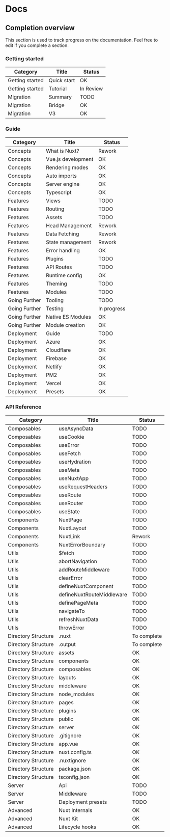 # Docs

## Completion overview

This section is used to track progress on the documentation. Feel free to edit if you complete a section.

### Getting started

Category        | Title          | Status
----------------|----------------|------------------
Getting started | Quick start    | OK
Getting started | Tutorial       | In Review
Migration       | Summary        | TODO
Migration       | Bridge         | OK
Migration       | V3             | OK

### Guide

Category        | Title          | Status
----------------|----------------|------------------
Concepts        | What is Nuxt?  | Rework
Concepts        | Vue.js development  | OK
Concepts        | Rendering modes  | OK
Concepts        | Auto imports  | OK
Concepts        | Server engine  | OK
Concepts        | Typescript  | OK
Features        | Views  | TODO
Features        | Routing  | TODO
Features        | Assets  | TODO
Features        | Head Management  | Rework
Features        | Data Fetching  | Rework
Features        | State management  | Rework
Features        | Error handling  | OK
Features        | Plugins  | TODO
Features        | API Routes  | TODO
Features        | Runtime config  | OK
Features        | Theming | TODO
Features        | Modules | TODO
Going Further   | Tooling | TODO
Going Further   | Testing | In progress
Going Further   | Native ES Modules | OK
Going Further   | Module creation | OK
Deployment   | Guide | TODO
Deployment   | Azure | OK
Deployment   | Cloudflare | OK
Deployment   | Firebase | OK
Deployment   | Netlify | OK
Deployment   | PM2 | OK
Deployment   | Vercel | OK
Deployment   | Presets | OK

### API Reference

Category        | Title          | Status
----------------|----------------|------------------
Composables     | useAsyncData   | TODO
Composables     | useCookie      | TODO
Composables     | useError       | TODO
Composables     | useFetch       | TODO
Composables     | useHydration   | TODO
Composables     | useMeta        | TODO
Composables     | useNuxtApp     | TODO
Composables     | useRequestHeaders     | TODO
Composables     | useRoute      | TODO
Composables     | useRouter     | TODO
Composables     | useState      | TODO
Components      | NuxtPage      | TODO
Components      | NuxtLayout    | TODO
Components      | NuxtLink      | Rework
Components      | NuxtErrorBoundary | TODO
Utils           | $fetch      | TODO
Utils           | abortNavigation | TODO
Utils           | addRouteMiddleware | TODO
Utils           | clearError | TODO
Utils           | defineNuxtComponent | TODO
Utils           | defineNuxtRouteMiddleware | TODO
Utils           | definePageMeta | TODO
Utils           | navigateTo | TODO
Utils           | refreshNuxtData | TODO
Utils           | throwError | TODO
Directory Structure | .nuxt | To complete
Directory Structure | .output | To complete
Directory Structure | assets | OK
Directory Structure | components | OK
Directory Structure | composables | OK
Directory Structure | layouts | OK
Directory Structure | middleware | OK
Directory Structure | node_modules | OK
Directory Structure | pages | OK
Directory Structure | plugins | OK
Directory Structure | public | OK
Directory Structure | server | OK
Directory Structure | .gitignore | OK
Directory Structure | app.vue | OK
Directory Structure | nuxt.config.ts | OK
Directory Structure | .nuxtignore | OK
Directory Structure | package.json | OK
Directory Structure | tsconfig.json | OK
Server | Api | TODO
Server | Middleware | TODO
Server | Deployment presets | TODO
Advanced | Nuxt Internals | OK
Advanced | Nuxt Kit | OK
Advanced | Lifecycle hooks | OK
